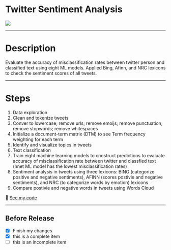 # Twitter Sentiment Analysis
![](https://images.unsplash.com/photo-1600783245998-945baf9626bc?ixlib=rb-1.2.1&ixid=MnwxMjA3fDB8MHxwaG90by1wYWdlfHx8fGVufDB8fHx8&auto=format&fit=crop&w=967&q=80)

___
# Description
Evaluate the accuracy of misclassification rates between twitter person and classified text using eight ML models. Applied Bing, Afinn, and NRC lexicons to check the sentiment scores of all tweets.
___
# Steps
1. Data exploration
2. Clean and tokenize tweets
3. Conver to lowercase; remove urls; remove emoijs; remove punctuation; remove stopwords; remove whitespaces
4. Initialize a document-term matrix (DTM) to see Term frequency weighting for each term
5. Identify and visualize topics in tweets 
6. Text classification
7. Train eight machine learning models to cnostruct predictions to evaluate accuracy of misclassification rate between twitter and classfied text (nnet ML model has the lowest misclassification rates)
8. Sentiment analysis in tweets using three lexicons: BING (categorize positive and negative sentiments), AFINN (scores postivie and negative sentiments), and NRC (to categorize words by emotion) lexicons  
9. Compare postivie and negative words in tweets using Words Cloud 

:file_folder: [See my code](https://github.com/Conniekoh/Twitter_sentiment_analysis/blob/main/codility/Twitterprojectfinal.r)
___
## Before Release
- [x] Finish my changes
- [x] this is a complete item
- [ ] this is an incomplete item
